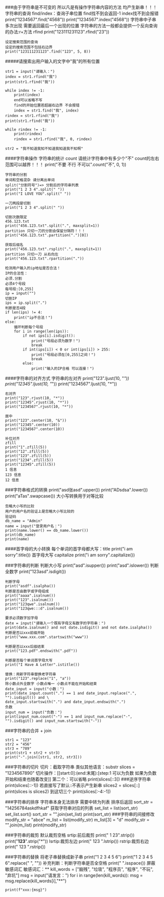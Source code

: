 ###由于字符串是不可变的 所以凡是有操作字符串内容的方法 均产生新串！！！
    字符串的查询
    find/index：查询子串位置
    find找不到会返回-1
    index找不到会报错
    print("1234567".find("4568"))
    print("1234567".index("4568"))
    字符串中子串多次出现 需要返回最后一个出现的位置
    字符串的方法一般都会提供一个反向查询的办法:r+方法
    rfind
    print("123111231123".rfind("23"))

    设定搜索范围的查询
    设定的搜索范围不包括右边界
    print("123111231123".find("123", 5, 8))

#####请搜索出用户输入的文字中"我"的所有位置


    str1 = input("请输入：")
    index = str1.rfind("我")
    print(str1.rfind("我"))
    
    while index != -1:
        print(index)
        end可以省略不写
        find的开始位置若超越右边界 不会报错
        index = str1.find("我", index)
    rindex = str1.rfind("我")
    print(str1.rfind("我"))
    
    while rindex != -1:
        print(rindex)
        rindex = str1.rfind("我", 0, rindex)
    
    str2 = "我不知道我知不知道我知道我不知啊"
    
    
####字符串操作
    字符串的统计
    count
    请统计字符串中有多少个"不"
    count的左右范围可以越界！！！
    print("不要 不行 不可以".count("不", 0, 1))
    
    字符串的分割
    单词和空格混杂 请分离出单词
    split("分割符号")=> 分割后的字符串列表
    print("1 2 3 4".split(" "))
    print("I LOVE YOU".split(" "))
    
    一刀两段是切割
    print("1 2 3 4".split(" "))
    
    切割次数限定
    456.123.txt
    print("456.123.txt".split(".", maxsplit=1))
    partition 只切一刀的分割会保留分隔符！！！
    print("456.123.txt".partition(".")[0])
    
    获取后缀名
    print("456.123.txt".rsplit(".", maxsplit=1))
    partition 只切一刀 从右向左
    print("456.123.txt".rpartition("."))
    
    检测用户输入的ip地址是否合法！
    IP的合法性：
    必须.分割
    必须4个号段
    每号段:[0,255]
    ip = input("")
    切割IP
    ips = ip.split(".")
    判断是否4段
    if len(ips) != 4:
        print("ip不合法！")
    else:
        循环判断每个号段
        for i in range(len(ips)):
            if not ips[i].isdigit():
                print("号段必须为数字！")
                break
            if int(ips[i]) < 0 or int(ips[i]) > 255:
                print("号段必须在[0,255]之间！")
                break
            else:
                print("输入的IP合格 可以连接！")
                
                
####字符串的对齐方式
    字符串的左对齐
    print("123".ljust(10, "*"))
    print("12345".ljust(10, "*"))
    print("1234567".ljust(10, "*"))
    
    右对齐
    print("123".rjust(10, "*"))
    print("12345".rjust(10, "*"))
    print("1234567".rjust(10, "*"))
    
    居中
    print("123".center(10, "&"))
    print("12345".center(10))
    print("1234567".center(10))
    
    补位对齐
    zfill
    print("1".zfill(5))
    print("12".zfill(5))
    print("123".zfill(5))
    print("1234".zfill(5))
    print("12345".zfill(5))
    1 信息
    123 信息
    12 信息


###字符串格式的转换
    print("asd张asd".upper())
    print("ADsdsa".lower())
    print("aTas".swapcase())
    大小写转换用于对等比较
    
    忽略大小写的比较
    用户的用户名的验证上是忽略大小写比较的
    验证码
    db_name = "Admin"
    name = input("登录用户名：")
    print(name.lower() == db_name.lower())
    print(db_name)
    print(name)

####首字母的大小转换
    每个单词的首字母都大写：title
    print("i am sorry".title())
    首字母大写 capitalize
    print("i am sorry".capitalize())
    
###字符串的判断
    判断大小写
    print("asd".isupper())
    print("asd".islower())
    判断全数字
    print("123asd".isdigit())

    判断字母
    print("asdf".isalpha())
    判断是否由数字或字母组成
    print("aaaa".isalnum())
    print("123".isalnum())
    print("123qwe".isalnum())
    print("123qwe:::d".isalnum())
    
    要求必须数字加字母
    date = input("请输入一个既有字母又有数字的字符串：")
    print(date.isalnum() and not date.isdigit() and not date.isalpha())
    判断是否以xxx前缀开始
    print("www.xxx.com".startswith("www"))

    判断是否以xxx后缀结束
    print("123.pdf".endswith(".pdf"))
    
    判断是否每个单词首字母大写
    print("I Have A Letter".istitle())
    
    替换：用新字符串替换老字符串
    print("123".replace("1", "a"))
    除小数点外全数字 小数点唯一 小数点不能在开始和结束
    date_input = input("小数：")
    print(date_input.count(".") == 1 and date_input.replace(".", "").isdigit()) and \
    date_input.startswith(".") and date_input.endswith(".")
    负数
    input_num = input("负数：")
    print(input_num.count("-") == 1 and input_num.replace("-", "").isdigit() and input_num.startswith("-"))


###字符串的合并
    +
    join

    str1 = "123"
    str2 = "456"
    str3 = "789"
    print(str1 + str2 + str3)
    print("-".join([str1, str2, str3]))
###字符串的切片
    切片：截取字符串 类似其他语言：substr
    slices = "1234567890"
    切片操作：[[start:0]:(end:末尾):[step:1 可以为负数 如果为负数 开始和结束也随着改变]]
    第二个：可以省略
    print(slices[::3])
###逆序字符串
    print(slices[::-1])
    若直接写了默认::不表示产生新串
    slices2 = slices[::]
    print(slices is slices2)
    到这切三个
    print(slices[:-4:-1])
    
###字符串的排序
    字符串本身无法排序 需要中转为列表 排序后返回
    sort_str = "14256784askdfhkaf"
    获取字符串对应的列表
    set_list = list(sort_str)
    set_list.sort()
    sort_str = "".join(set_list)
    print(sort_str)
###字符串的间接修改
    modify_str = "abce"
    m_list = list(modify_str)
    m_list[3] = "d"
    modify_str = "".join(m_list)
    print(modify_str)

###字符串的裁剪
    默认裁剪空格
    srtip:前后裁剪
    print("   1    23".strip())
    print("**123**".strip("*"))
    lsrtip:裁剪左边
    print("  123  ".lstrip())
    rstrip:裁剪右边
    print("  123  ".rstrip())

###字符串的替换
    将老子串替换成新子串
    print("1  2  3  4    5  6")
    print("1  2  3  4    5  6".replace(" ", ""))
    补充判断：判断字符串是否全空格
    print("      ".isspace())
    屏蔽敏感词汇
    敏感词汇：**
    kill_words = ["脑残", "垃圾", "程序员", "程序", "不玩", "弃坑"]
    msg = input("请发言：")
    for i in range(len(kill_words)):
        msg = msg.replace(kill_words[i],"**")
    
    print(f"xxx:{msg}")